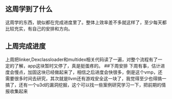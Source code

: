 ## 这周学到了什么
这周学的东西，貌似都在完成进度里了。整体上效率差不多就这样了，至少每天都比较充实，有自己的安排和方向。
## 上周完成进度
上周把linker,Dexclassloader和multidex相关代码读了一遍，对整个流程有了一定的了解，app这块暂时又停了，真是挺蛋疼的。
##下周安排
下周有事，估计进度会慢点，加固这块已经做起来了，相信之后进度会快很多，倒是这个vmp，还需要很多时间去研究，其次就是llvm还有游戏安全这一块了，我觉得至少也得搞一搞了，还有一个u3d的漏洞挖掘，这个可以找一些案例研究学习一下，把前期的情报收集起来